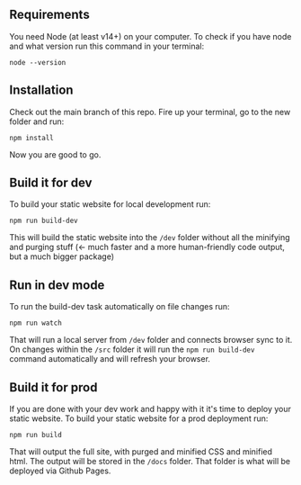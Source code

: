 ## Requirements
You need Node (at least v14+) on your computer. To check if you have node and what version run this command in your terminal:
```
node --version
```

## Installation
Check out the main branch of this repo.
Fire up your terminal, go to the new folder and run:
```
npm install
```
Now you are good to go.

## Build it for dev
To build your static website for local development run:
```
npm run build-dev
```
This will build the static website into the `/dev` folder without all the minifying and purging stuff (<- much faster and a more human-friendly code output, but a much bigger package)

## Run in dev mode
To run the build-dev task automatically on file changes run:
```
npm run watch
```
That will run a local server from `/dev` folder and connects browser sync to it. On changes within the `/src` folder it will run the `npm run build-dev` command automatically and will refresh your browser.

## Build it for prod
If you are done with your dev work and happy with it it's time to deploy your static website. To build your static website for a prod deployment run:
```
npm run build
```
That will output the full site, with purged and minified CSS and minified html. The output will be stored in the `/docs` folder. That folder is what will be deployed via Github Pages.
